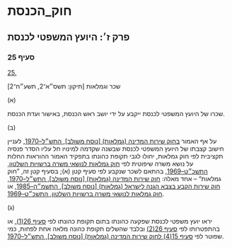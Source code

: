 # חוק_הכנסת

## פרק ז׳: היועץ המשפטי לכנסת

### סעיף 25

[25.](https://he.wikisource.org/wiki/%D7%97%D7%95%D7%A7_%D7%94%D7%9B%D7%A0%D7%A1%D7%AA#%D7%A1%D7%A2%D7%99%D7%A3_25)

שכר וגמלאות [תיקון: תשס״א־2, תשע״ח־2]

(א)

שכרו של היועץ המשפטי לכנסת ייקבע על ידי יושב ראש הכנסת, באישור ועדת הכנסת.

(ב)

על אף האמור [בחוק שירות המדינה (גמלאות) [נוסח משולב], התש״ל–1970](https://he.wikisource.org/wiki/%D7%97%D7%95%D7%A7_%D7%A9%D7%99%D7%A8%D7%95%D7%AA_%D7%94%D7%9E%D7%93%D7%99%D7%A0%D7%94_(%D7%92%D7%9E%D7%9C%D7%90%D7%95%D7%AA) "חוק שירות המדינה (גמלאות)"), לעניין חישוב קצבתו של היועץ המשפטי לכנסת שבשנה שקדמה למינויו חל עליו הסדר פנסיה תקציבית לפי חוק גמלאות, יחולו לגבי תקופת כהונתו בתפקיד האמור ההוראות החלות על נושא משרה שיפוטית לפי [חוק גמלאות לנושאי משרה ברשויות השלטון, התשכ״ט–1969](https://he.wikisource.org/wiki/%D7%97%D7%95%D7%A7_%D7%92%D7%9E%D7%9C%D7%90%D7%95%D7%AA_%D7%9C%D7%A0%D7%95%D7%A9%D7%90%D7%99_%D7%9E%D7%A9%D7%A8%D7%94_%D7%91%D7%A8%D7%A9%D7%95%D7%99%D7%95%D7%AA_%D7%94%D7%A9%D7%9C%D7%98%D7%95%D7%9F "חוק גמלאות לנושאי משרה ברשויות השלטון"), בהתאם לשכר שנקבע לפי סעיף קטן (א); בסעיף קטן זה, ”חוק גמלאות“ – אחד מאלה: [חוק שירות המדינה (גמלאות) [נוסח משולב], התש״ל–1970](https://he.wikisource.org/wiki/%D7%97%D7%95%D7%A7_%D7%A9%D7%99%D7%A8%D7%95%D7%AA_%D7%94%D7%9E%D7%93%D7%99%D7%A0%D7%94_(%D7%92%D7%9E%D7%9C%D7%90%D7%95%D7%AA) "חוק שירות המדינה (גמלאות)"), [חוק שירות הקבע בצבא הגנה לישראל (גמלאות) [נוסח משולב], התשמ״ה–1985](https://he.wikisource.org/wiki/%D7%97%D7%95%D7%A7_%D7%A9%D7%99%D7%A8%D7%95%D7%AA_%D7%94%D7%A7%D7%91%D7%A2_%D7%91%D7%A6%D7%91%D7%90_%D7%94%D7%92%D7%A0%D7%94_%D7%9C%D7%99%D7%A9%D7%A8%D7%90%D7%9C_(%D7%92%D7%9E%D7%9C%D7%90%D7%95%D7%AA) "חוק שירות הקבע בצבא הגנה לישראל (גמלאות)"), או [חוק גמלאות לנושאי משרה ברשויות השלטון, התשכ״ט–1969](https://he.wikisource.org/wiki/%D7%97%D7%95%D7%A7_%D7%92%D7%9E%D7%9C%D7%90%D7%95%D7%AA_%D7%9C%D7%A0%D7%95%D7%A9%D7%90%D7%99_%D7%9E%D7%A9%D7%A8%D7%94_%D7%91%D7%A8%D7%A9%D7%95%D7%99%D7%95%D7%AA_%D7%94%D7%A9%D7%9C%D7%98%D7%95%D7%9F "חוק גמלאות לנושאי משרה ברשויות השלטון").

(ג)

יראו יועץ משפטי לכנסת שפקעה כהונתו בתום תקופת כהונתו לפי [סעיף 26(1)](https://he.wikisource.org/wiki/%D7%97%D7%95%D7%A7_%D7%94%D7%9B%D7%A0%D7%A1%D7%AA#%D7%A1%D7%A2%D7%99%D7%A3_26), או בהתפטרותו לפי [סעיף 26(2)](https://he.wikisource.org/wiki/%D7%97%D7%95%D7%A7_%D7%94%D7%9B%D7%A0%D7%A1%D7%AA#%D7%A1%D7%A2%D7%99%D7%A3_26) ובלבד שהשלים תקופת כהונה מלאה אחת לפחות, כמי שפוטר לפי [סעיף 15(4) לחוק שירות המדינה (גמלאות) [נוסח משולב], התש״ל–1970](https://he.wikisource.org/wiki/%D7%97%D7%95%D7%A7_%D7%A9%D7%99%D7%A8%D7%95%D7%AA_%D7%94%D7%9E%D7%93%D7%99%D7%A0%D7%94_(%D7%92%D7%9E%D7%9C%D7%90%D7%95%D7%AA)#%D7%A1%D7%A2%D7%99%D7%A3_15 "חוק שירות המדינה (גמלאות)").